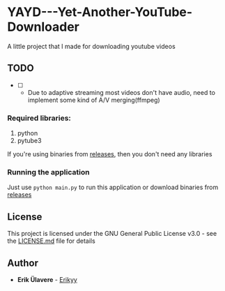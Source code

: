 # YAYD---Yet-Another-YouTube-Downloader
A little project that I made for downloading youtube videos

## TODO

- [ ] - Due to adaptive streaming most videos don't have audio, need to implement some kind of A/V merging(ffmpeg)

### Required libraries:
 1. python
 2. pytube3

If you're using binaries from [releases](https://github.com/Erikyy/YAYD---Yet-Another-YouTube-Downloader/releases), then you don't need any libraries


### Running the application
Just use `python main.py` to run this application or download binaries from [releases](https://github.com/Erikyy/YAYD---Yet-Another-YouTube-Downloader/releases)


## License

This project is licensed under the GNU General Public License v3.0 - see the [LICENSE.md](LICENSE.md) file for details

## Author
* **Erik Ülavere** - [Erikyy](https://github.com/PurpleBooth)
